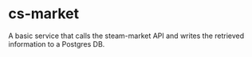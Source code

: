 # cs-market

A basic service that calls the steam-market API and writes the retrieved information to a Postgres DB.
